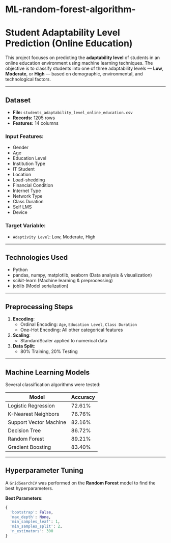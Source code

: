 # ML-random-forest-algorithm-
# Student Adaptability Level Prediction (Online Education)

This project focuses on predicting the **adaptability level** of students in an online education environment using machine learning techniques. The objective is to classify students into one of three adaptability levels — **Low**, **Moderate**, or **High** — based on demographic, environmental, and technological factors.

---

## Dataset

- **File:** `students_adaptability_level_online_education.csv`
- **Records:** 1205 rows
- **Features:** 14 columns

### Input Features:
- Gender
- Age
- Education Level
- Institution Type
- IT Student
- Location
- Load-shedding
- Financial Condition
- Internet Type
- Network Type
- Class Duration
- Self LMS
- Device

### Target Variable:
- `Adaptivity Level`: Low, Moderate, High

---

## Technologies Used

- Python
- pandas, numpy, matplotlib, seaborn (Data analysis & visualization)
- scikit-learn (Machine learning & preprocessing)
- joblib (Model serialization)

---

## Preprocessing Steps

1. **Encoding**:
   - Ordinal Encoding: `Age`, `Education Level`, `Class Duration`
   - One-Hot Encoding: All other categorical features
2. **Scaling**:
   - StandardScaler applied to numerical data
3. **Data Split**:
   - 80% Training, 20% Testing

---

## Machine Learning Models

Several classification algorithms were tested:

| Model                  | Accuracy |
|------------------------|----------|
| Logistic Regression    | 72.61%   |
| K-Nearest Neighbors    | 76.76%   |
| Support Vector Machine | 82.16%   |
| Decision Tree          | 86.72%   |
| Random Forest          | 89.21%   |
| Gradient Boosting      | 83.40%   |

---

## Hyperparameter Tuning

A `GridSearchCV` was performed on the **Random Forest** model to find the best hyperparameters.

**Best Parameters:**
```python
{
  'bootstrap': False,
  'max_depth': None,
  'min_samples_leaf': 1,
  'min_samples_split': 2,
  'n_estimators': 300
}
